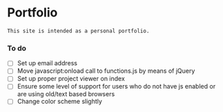 # Portfolio
    This site is intended as a personal portfolio.

### To do
- [ ] Set up email address
- [ ] Move javascript:onload call to functions.js by means of jQuery
- [ ] Set up proper project viewer on index
- [ ] Ensure some level of support for users who do not have js enabled or are using old/text based browsers
- [ ] Change color scheme slightly